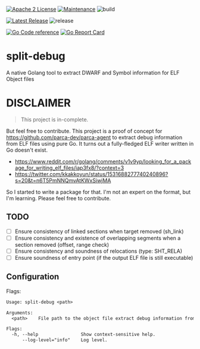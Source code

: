[![Apache 2 License](https://img.shields.io/badge/license-Apache%202-blue.svg)](LICENSE)
[![Maintenance](https://img.shields.io/maintenance/yes/2022.svg)](https://github.com/kakkoyun/split-debug/commits/master) ![build](https://github.com/kakkoyun/split-debug/actions/workflows/build.yml/badge.svg)

[![Latest Release](https://img.shields.io/github/release/kakkoyun/split-debug.svg)](https://github.com/kakkoyun/split-debug/releases/latest) ![release](https://github.com/kakkoyun/split-debug/actions/workflows/release.yml/badge.svg)

[![Go Code reference](https://img.shields.io/badge/code%20reference-go.dev-darkblue.svg)](https://pkg.go.dev/github.com/kakkoyun/split-debug?tab=subdirectories) [![Go Report Card](https://goreportcard.com/badge/github.com/kakkoyun/split-debug)](https://goreportcard.com/report/github.com/kakkoyun/split-debug)

# split-debug

A native Golang tool to extract DWARF and Symbol information for ELF Object files

# DISCLAIMER

> This project is in-complete.

But feel free to contribute. This project is a proof of concept for https://github.com/parca-dev/parca-agent to extract debug information from ELF files using pure Go.
It turns out a fully-fledged ELF writer written in Go doesn't exist.

- https://www.reddit.com/r/golang/comments/v1v9yp/looking_for_a_package_for_writing_elf_files/iap3fx8/?context=3
- https://twitter.com/kkakkoyun/status/1531688277740240896?s=20&t=n6T5PmNNQmvAtKWxSiwjMA

So I started to write a package for that. I'm not an expert on the format, but I'm learning. Please feel free to contribute.

## TODO

* [ ] Ensure consistency of linked sections when target removed (sh_link)
* [ ] Ensure consistency and existence of overlapping segments when a section removed (offset, range check)
* [ ] Ensure consistency and soundness of relocations (type: SHT_RELA)
* [ ] Ensure soundness of entry point (if the output ELF file is still executable) 

## Configuration

Flags:

[embedmd]:# (dist/help.txt)
```txt
Usage: split-debug <path>

Arguments:
  <path>    File path to the object file extract debug information from.

Flags:
  -h, --help                Show context-sensitive help.
      --log-level="info"    Log level.
```
